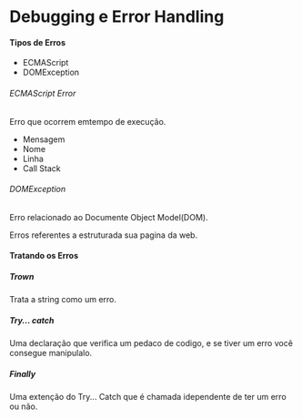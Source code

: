 # Debugging e Error Handling

#### Tipos de Erros

- ECMAScript
- DOMException



###### ECMAScript Error

Erro que ocorrem emtempo de execução.

- Mensagem
- Nome 
- Linha
- Call Stack



###### DOMException

Erro relacionado ao Documente Object Model(DOM).

Erros referentes a estruturada sua pagina da web.



#### Tratando os Erros

##### Trown

Trata a string como um erro.



##### Try... catch

Uma declaração que verifica um pedaco de codigo, e se tiver um erro você consegue manipulalo.



##### Finally

Uma extenção do Try... Catch que é chamada idependente de ter um erro ou não.

